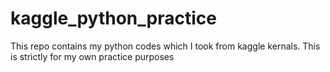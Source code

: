 # kaggle_python_practice
This repo contains my python codes which I took from kaggle kernals. 
This is strictly for my own practice purposes
